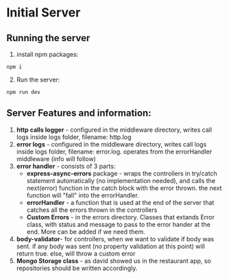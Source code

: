 # Initial Server
## Running the server
1. install npm packages:
```
npm i
```
2. Run the server:
```
npm run dev
```

## Server Features and information:
1. **http calls logger** - configured in the middleware directory, writes call logs inside logs folder, filename: http.log
2. **error logs** - configured in the middleware directory, writes call logs inside logs folder, filename: error.log. operates from the errorHandler middleware (info will follow)
3. **error handler** - consists of 3 parts:
    - **express-async-errors** package - wraps the controllers in try/catch statement automatically (no implementation needed), and calls the next(error) function in the catch block with the error thrown. the next function will "fall" into the errorHandler.
    - **errorHandler** - a function that is used at the end of the server that catches all the errors thrown in the controllers
    - **Custom Errors** - in the errors directory. Classes that extands Error class, with status and message to pass to the error hander at the end. More can be added if we need them.
4. **body-validator**- for controllers, when we want to validate if body was sent. if any body was sent (no property validation at this point) will return true. else, will throw a custom error
5. **Mongo Storage class** - as david showed us in the restaurant app, so repositories should be written accordingly.
